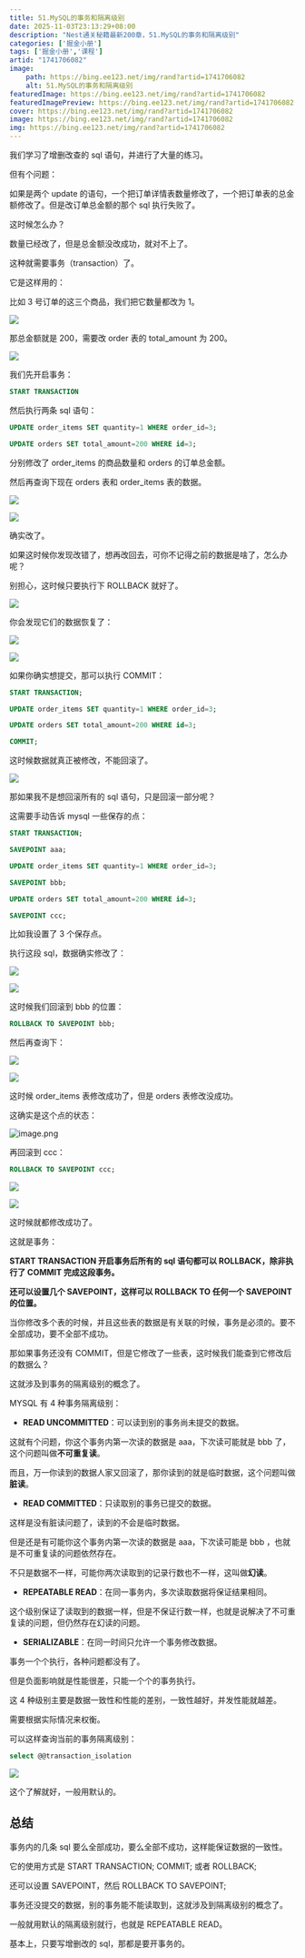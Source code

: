 ```yaml
---
title: 51.MySQL的事务和隔离级别
date: 2025-11-03T23:13:29+08:00
description: "Nest通关秘籍最新200章，51.MySQL的事务和隔离级别"
categories: ['掘金小册']
tags: ['掘金小册','课程']
artid: "1741706082"
image:
    path: https://bing.ee123.net/img/rand?artid=1741706082
    alt: 51.MySQL的事务和隔离级别
featuredImage: https://bing.ee123.net/img/rand?artid=1741706082
featuredImagePreview: https://bing.ee123.net/img/rand?artid=1741706082
cover: https://bing.ee123.net/img/rand?artid=1741706082
image: https://bing.ee123.net/img/rand?artid=1741706082
img: https://bing.ee123.net/img/rand?artid=1741706082
---
```


我们学习了增删改查的 sql 语句，并进行了大量的练习。

但有个问题：

如果是两个 update 的语句，一个把订单详情表数量修改了，一个把订单表的总金额修改了。但是改订单总金额的那个 sql 执行失败了。

这时候怎么办？

数量已经改了，但是总金额没改成功，就对不上了。

这种就需要事务（transaction）了。

它是这样用的：

比如 3 号订单的这三个商品，我们把它数量都改为 1。

![](https://p1-juejin.byteimg.com/tos-cn-i-k3u1fbpfcp/4e5885c3c6204ad7be3074d56959a396~tplv-k3u1fbpfcp-watermark.image?)

那总金额就是 200，需要改 order 表的 total\_amount 为 200。

![](https://p3-juejin.byteimg.com/tos-cn-i-k3u1fbpfcp/e3f96bada39043db80e6403244fb8517~tplv-k3u1fbpfcp-watermark.image?)

我们先开启事务：

```sql
START TRANSACTION
```

然后执行两条 sql 语句：

```sql
UPDATE order_items SET quantity=1 WHERE order_id=3;

UPDATE orders SET total_amount=200 WHERE id=3;
```

分别修改了 order\_items 的商品数量和 orders 的订单总金额。

然后再查询下现在 orders 表和 order\_items 表的数据。

![](https://p6-juejin.byteimg.com/tos-cn-i-k3u1fbpfcp/f8af0e19c621496e8716415091d7bc03~tplv-k3u1fbpfcp-watermark.image?)

![](https://p6-juejin.byteimg.com/tos-cn-i-k3u1fbpfcp/696b943b02ee4dd4bb06844f520e2f86~tplv-k3u1fbpfcp-watermark.image?)

确实改了。

如果这时候你发现改错了，想再改回去，可你不记得之前的数据是啥了，怎么办呢？

别担心，这时候只要执行下 ROLLBACK 就好了。

![](https://p9-juejin.byteimg.com/tos-cn-i-k3u1fbpfcp/5a3b0375015d4c3e9953b3e22007b5e9~tplv-k3u1fbpfcp-watermark.image?)

你会发现它们的数据恢复了：

![](https://p3-juejin.byteimg.com/tos-cn-i-k3u1fbpfcp/cdfc9cdd127d49a6a08c5c96fc7a105d~tplv-k3u1fbpfcp-watermark.image?)

![](https://p6-juejin.byteimg.com/tos-cn-i-k3u1fbpfcp/e118f1008cea47a6a16e5e126442ae88~tplv-k3u1fbpfcp-watermark.image?)

如果你确实想提交，那可以执行 COMMIT：

```sql
START TRANSACTION;

UPDATE order_items SET quantity=1 WHERE order_id=3;

UPDATE orders SET total_amount=200 WHERE id=3;

COMMIT;
```

这时候数据就真正被修改，不能回滚了。

![](https://p6-juejin.byteimg.com/tos-cn-i-k3u1fbpfcp/5dcbd8db05d841558b94878df722d250~tplv-k3u1fbpfcp-watermark.image?)

那如果我不是想回滚所有的 sql 语句，只是回滚一部分呢？

这需要手动告诉 mysql 一些保存的点：

```sql
START TRANSACTION;

SAVEPOINT aaa;

UPDATE order_items SET quantity=1 WHERE order_id=3;

SAVEPOINT bbb;

UPDATE orders SET total_amount=200 WHERE id=3;

SAVEPOINT ccc;

```

比如我设置了 3 个保存点。

执行这段 sql，数据确实修改了：

![](https://p3-juejin.byteimg.com/tos-cn-i-k3u1fbpfcp/daa1f65396244e10b9c42d8bd0d9d956~tplv-k3u1fbpfcp-watermark.image?)

![](https://p1-juejin.byteimg.com/tos-cn-i-k3u1fbpfcp/98f1bc6bfe7c4fdd94711a65cb5f853e~tplv-k3u1fbpfcp-watermark.image?)

这时候我们回滚到 bbb 的位置：

```sql
ROLLBACK TO SAVEPOINT bbb;
```

然后再查询下：

![](https://p9-juejin.byteimg.com/tos-cn-i-k3u1fbpfcp/409590407c3a4531a554cccb8c90b17a~tplv-k3u1fbpfcp-watermark.image?)

![](https://p9-juejin.byteimg.com/tos-cn-i-k3u1fbpfcp/6cd3d76b94e74effae007b0affb8a25c~tplv-k3u1fbpfcp-watermark.image?)

这时候 order\_items 表修改成功了，但是 orders 表修改没成功。

这确实是这个点的状态：

![image.png](https://p9-juejin.byteimg.com/tos-cn-i-k3u1fbpfcp/3624c6256ba64b88a3a6c28cb0d5ff3d~tplv-k3u1fbpfcp-watermark.image?)

再回滚到 ccc：

```sql
ROLLBACK TO SAVEPOINT ccc;
```

![](https://p6-juejin.byteimg.com/tos-cn-i-k3u1fbpfcp/b513594165d74aaaa8265482781c3acb~tplv-k3u1fbpfcp-watermark.image?)

![](https://p3-juejin.byteimg.com/tos-cn-i-k3u1fbpfcp/04b52bfed97540308b3fac02ce561afa~tplv-k3u1fbpfcp-watermark.image?)

这时候就都修改成功了。

这就是事务：

**START TRANSACTION 开启事务后所有的 sql 语句都可以 ROLLBACK，除非执行了 COMMIT 完成这段事务。**

**还可以设置几个 SAVEPOINT，这样可以 ROLLBACK TO 任何一个 SAVEPOINT 的位置。**

当你修改多个表的时候，并且这些表的数据是有关联的时候，事务是必须的。要不全部成功，要不全部不成功。

那如果事务还没有 COMMIT，但是它修改了一些表，这时候我们能查到它修改后的数据么？

这就涉及到事务的隔离级别的概念了。

MYSQL 有 4 种事务隔离级别：

*   **READ UNCOMMITTED**：可以读到别的事务尚未提交的数据。

这就有个问题，你这个事务内第一次读的数据是 aaa，下次读可能就是 bbb 了，这个问题叫做**不可重复读**。

而且，万一你读到的数据人家又回滚了，那你读到的就是临时数据，这个问题叫做**脏读**。

*   **READ COMMITTED**：只读取别的事务已提交的数据。

这样是没有脏读问题了，读到的不会是临时数据。

但是还是有可能你这个事务内第一次读的数据是 aaa，下次读可能是 bbb ，也就是不可重复读的问题依然存在。

不只是数据不一样，可能你两次读取到的记录行数也不一样，这叫做**幻读**。

*   **REPEATABLE READ**：在同一事务内，多次读取数据将保证结果相同。

这个级别保证了读取到的数据一样，但是不保证行数一样，也就是说解决了不可重复读的问题，但仍然存在幻读的问题。

*   **SERIALIZABLE**：在同一时间只允许一个事务修改数据。

事务一个个执行，各种问题都没有了。

但是负面影响就是性能很差，只能一个个的事务执行。

这 4 种级别主要是数据一致性和性能的差别，一致性越好，并发性能就越差。

需要根据实际情况来权衡。

可以这样查询当前的事务隔离级别：

```sql
select @@transaction_isolation
```
![](https://p3-juejin.byteimg.com/tos-cn-i-k3u1fbpfcp/c7baa2d25c6a4ddc963c9f54390bdfad~tplv-k3u1fbpfcp-watermark.image?)

这个了解就好，一般用默认的。

## 总结

事务内的几条 sql 要么全部成功，要么全部不成功，这样能保证数据的一致性。

它的使用方式是 START TRANSACTION; COMMIT; 或者 ROLLBACK;

还可以设置 SAVEPOINT，然后 ROLLBACK TO SAVEPOINT;

事务还没提交的数据，别的事务能不能读取到，这就涉及到隔离级别的概念了。

一般就用默认的隔离级别就行，也就是 REPEATABLE READ。

基本上，只要写增删改的 sql，那都是要开事务的。
